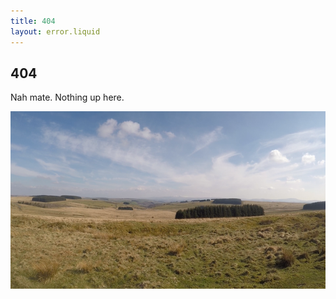 ```yaml
---
title: 404
layout: error.liquid
---
```

 
## 404

Nah mate. Nothing up here.

![Photo of the Brecon Beacons](/assets/img/404.png)
